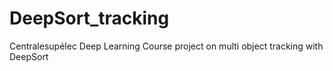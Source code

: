 # DeepSort_tracking
Centralesupélec Deep Learning Course project on multi object tracking with DeepSort
